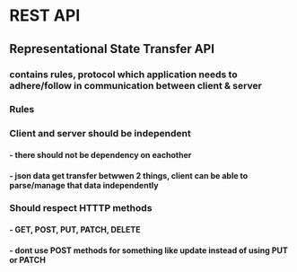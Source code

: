 # REST API

## Representational State Transfer API

### contains rules, protocol which application needs to adhere/follow in communication between client & server

### Rules

### Client and server should be independent

#### - there should not be dependency on eachother

#### - json data get transfer betwwen 2 things, client can be able to parse/manage that data independently

### Should respect HTTTP methods

#### - GET, POST, PUT, PATCH, DELETE

#### - dont use POST methods for something like update instead of using PUT or PATCH
